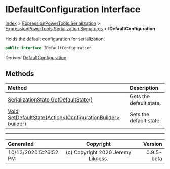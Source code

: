 ﻿# IDefaultConfiguration Interface

[Index](../index.md) > [ExpressionPowerTools.Serialization](ExpressionPowerTools.Serialization.a.md) > [ExpressionPowerTools.Serialization.Signatures](ExpressionPowerTools.Serialization.Signatures.n.md) > **IDefaultConfiguration**

Holds the default configuration for serialization.

```csharp
public interface IDefaultConfiguration
```

Derived  [DefaultConfiguration](ExpressionPowerTools.Serialization.Configuration.DefaultConfiguration.cs.md) 

## Methods

| Method | Description |
| :-- | :-- |
| [SerializationState GetDefaultState()](ExpressionPowerTools.Serialization.Signatures.IDefaultConfiguration.GetDefaultState.m.md) | Gets the default state. |
| [Void SetDefaultState(Action&lt;IConfigurationBuilder> builder)](ExpressionPowerTools.Serialization.Signatures.IDefaultConfiguration.SetDefaultState.m.md) | Sets the default state. |

---

| Generated | Copyright | Version |
| :-- | :-: | --: |
| 10/13/2020 5:26:52 PM | (c) Copyright 2020 Jeremy Likness. | 0.9.5-beta |
